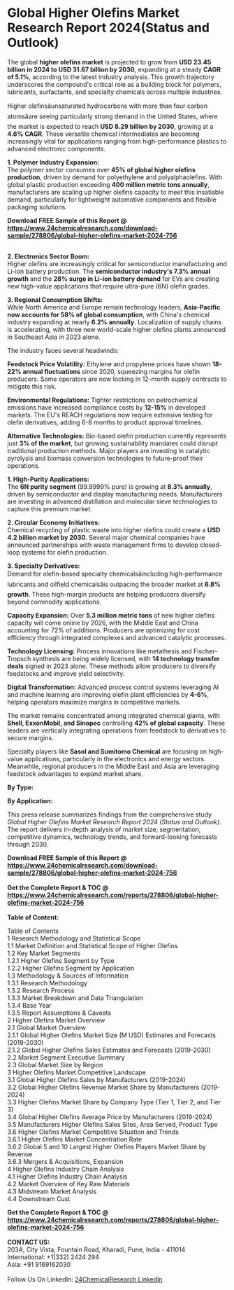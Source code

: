 <h1>Global Higher Olefins Market Research Report 2024(Status and Outlook)</h1><p>The global <strong>higher olefins market</strong> is projected to grow from <strong>USD 23.45 billion in 2024 to USD 31.67 billion by 2030</strong>, expanding at a steady <strong>CAGR of 5.1%</strong>, according to the latest industry analysis. This growth trajectory underscores the compound's critical role as a building block for polymers, lubricants, surfactants, and specialty chemicals across multiple industries.</p><p>Higher olefinsâunsaturated hydrocarbons with more than four carbon atomsâare seeing particularly strong demand in the United States, where the market is expected to reach <strong>USD 8.29 billion by 2030</strong>, growing at a <strong>4.6% CAGR</strong>. These versatile chemical intermediates are becoming increasingly vital for applications ranging from high-performance plastics to advanced electronic components.</p><p><strong>1. Polymer Industry Expansion:</strong><br>
The polymer sector consumes over <strong>45% of global higher olefins production</strong>, driven by demand for polyethylene and polyalphaolefins. With global plastic production exceeding <strong>400 million metric tons annually</strong>, manufacturers are scaling up higher olefins capacity to meet this insatiable demand, particularly for lightweight automotive components and flexible packaging solutions.</p><div><b>Download FREE Sample of this Report @ 
            <a href="https://www.24chemicalresearch.com/download-sample/278806/global-higher-olefins-market-2024-756">
            https://www.24chemicalresearch.com/download-sample/278806/global-higher-olefins-market-2024-756</a></b></div><br><p><strong>2. Electronics Sector Boom:</strong><br>
Higher olefins are increasingly critical for semiconductor manufacturing and Li-ion battery production. The <strong>semiconductor industry's 7.3% annual growth</strong> and the <strong>28% surge in Li-ion battery demand</strong> for EVs are creating new high-value applications that require ultra-pure (6N) olefin grades.</p><p><strong>3. Regional Consumption Shifts:</strong><br>
While North America and Europe remain technology leaders, <strong>Asia-Pacific now accounts for 58% of global consumption</strong>, with China's chemical industry expanding at nearly <strong>6.2% annually</strong>. Localization of supply chains is accelerating, with three new world-scale higher olefins plants announced in Southeast Asia in 2023 alone.</p><p>The industry faces several headwinds:</p><p><strong>Feedstock Price Volatility:</strong> Ethylene and propylene prices have shown <strong>18-22% annual fluctuations</strong> since 2020, squeezing margins for olefin producers. Some operators are now locking in 12-month supply contracts to mitigate this risk.</p><p><strong>Environmental Regulations:</strong> Tighter restrictions on petrochemical emissions have increased compliance costs by <strong>12-15%</strong> in developed markets. The EU's REACH regulations now require extensive testing for olefin derivatives, adding 6-8 months to product approval timelines.</p><p><strong>Alternative Technologies:</strong> Bio-based olefin production currently represents just <strong>3% of the market</strong>, but growing sustainability mandates could disrupt traditional production methods. Major players are investing in catalytic pyrolysis and biomass conversion technologies to future-proof their operations.</p><p><strong>1. High-Purity Applications:</strong><br>
The <strong>6N purity segment</strong> (99.9999% pure) is growing at <strong>8.3% annually</strong>, driven by semiconductor and display manufacturing needs. Manufacturers are investing in advanced distillation and molecular sieve technologies to capture this premium market.</p><p><strong>2. Circular Economy Initiatives:</strong><br>
Chemical recycling of plastic waste into higher olefins could create a <strong>USD 4.2 billion market by 2030</strong>. Several major chemical companies have announced partnerships with waste management firms to develop closed-loop systems for olefin production.</p><p><strong>3. Specialty Derivatives:</strong><br>
Demand for olefin-based specialty chemicalsâincluding high-performance lubricants and oilfield chemicalsâis outpacing the broader market at <strong>6.8% growth</strong>. These high-margin products are helping producers diversify beyond commodity applications.</p><p><strong>Capacity Expansion:</strong> Over <strong>5.3 million metric tons</strong> of new higher olefins capacity will come online by 2026, with the Middle East and China accounting for 72% of additions. Producers are optimizing for cost efficiency through integrated complexes and advanced catalytic processes.</p><p><strong>Technology Licensing:</strong> Process innovations like metathesis and Fischer-Tropsch synthesis are being widely licensed, with <strong>14 technology transfer deals</strong> signed in 2023 alone. These methods allow producers to diversify feedstocks and improve yield selectivity.</p><p><strong>Digital Transformation:</strong> Advanced process control systems leveraging AI and machine learning are improving olefin plant efficiencies by <strong>4-6%</strong>, helping operators maximize margins in competitive markets.</p><p>The market remains concentrated among integrated chemical giants, with <strong>Shell, ExxonMobil, and Sinopec</strong> controlling <strong>42% of global capacity</strong>. These leaders are vertically integrating operations from feedstock to derivatives to secure margins.</p><p>Specialty players like <strong>Sasol and Sumitomo Chemical</strong> are focusing on high-value applications, particularly in the electronics and energy sectors. Meanwhile, regional producers in the Middle East and Asia are leveraging feedstock advantages to expand market share.</p><p><strong>By Type:</strong></p><p><strong>By Application:</strong></p><p>This press release summarizes findings from the comprehensive study <em>Global Higher Olefins Market Research Report 2024 (Status and Outlook)</em>. The report delivers in-depth analysis of market size, segmentation, competitive dynamics, technology trends, and forward-looking forecasts through 2030.</p><div><b>Download FREE Sample of this Report @ 
            <a href="https://www.24chemicalresearch.com/download-sample/278806/global-higher-olefins-market-2024-756">
            https://www.24chemicalresearch.com/download-sample/278806/global-higher-olefins-market-2024-756</a></b></div><br><div><b>Get the Complete Report & TOC @ 
            <a href="https://www.24chemicalresearch.com/reports/278806/global-higher-olefins-market-2024-756">
            https://www.24chemicalresearch.com/reports/278806/global-higher-olefins-market-2024-756</a></b></div><br>
            <b>Table of Content:</b><p>Table of Contents<br />
1 Research Methodology and Statistical Scope<br />
1.1 Market Definition and Statistical Scope of Higher Olefins<br />
1.2 Key Market Segments<br />
1.2.1 Higher Olefins Segment by Type<br />
1.2.2 Higher Olefins Segment by Application<br />
1.3 Methodology & Sources of Information<br />
1.3.1 Research Methodology<br />
1.3.2 Research Process<br />
1.3.3 Market Breakdown and Data Triangulation<br />
1.3.4 Base Year<br />
1.3.5 Report Assumptions & Caveats<br />
2 Higher Olefins Market Overview<br />
2.1 Global Market Overview<br />
2.1.1 Global Higher Olefins Market Size (M USD) Estimates and Forecasts (2019-2030)<br />
2.1.2 Global Higher Olefins Sales Estimates and Forecasts (2019-2030)<br />
2.2 Market Segment Executive Summary<br />
2.3 Global Market Size by Region<br />
3 Higher Olefins Market Competitive Landscape<br />
3.1 Global Higher Olefins Sales by Manufacturers (2019-2024)<br />
3.2 Global Higher Olefins Revenue Market Share by Manufacturers (2019-2024)<br />
3.3 Higher Olefins Market Share by Company Type (Tier 1, Tier 2, and Tier 3)<br />
3.4 Global Higher Olefins Average Price by Manufacturers (2019-2024)<br />
3.5 Manufacturers Higher Olefins Sales Sites, Area Served, Product Type<br />
3.6 Higher Olefins Market Competitive Situation and Trends<br />
3.6.1 Higher Olefins Market Concentration Rate<br />
3.6.2 Global 5 and 10 Largest Higher Olefins Players Market Share by Revenue<br />
3.6.3 Mergers & Acquisitions, Expansion<br />
4 Higher Olefins Industry Chain Analysis<br />
4.1 Higher Olefins Industry Chain Analysis<br />
4.2 Market Overview of Key Raw Materials<br />
4.3 Midstream Market Analysis<br />
4.4 Downstream Cust</p><div><b>Get the Complete Report & TOC @ 
            <a href="https://www.24chemicalresearch.com/reports/278806/global-higher-olefins-market-2024-756">
            https://www.24chemicalresearch.com/reports/278806/global-higher-olefins-market-2024-756</a></b></div><br><b>CONTACT US:</b><br>
            203A, City Vista, Fountain Road, Kharadi, Pune, India - 411014<br>
            International: +1(332) 2424 294<br>
            Asia: +91 9169162030 <br><br>
            Follow Us On LinkedIn: <a href="https://www.linkedin.com/company/24chemicalresearch/">24ChemicalResearch LinkedIn</a>